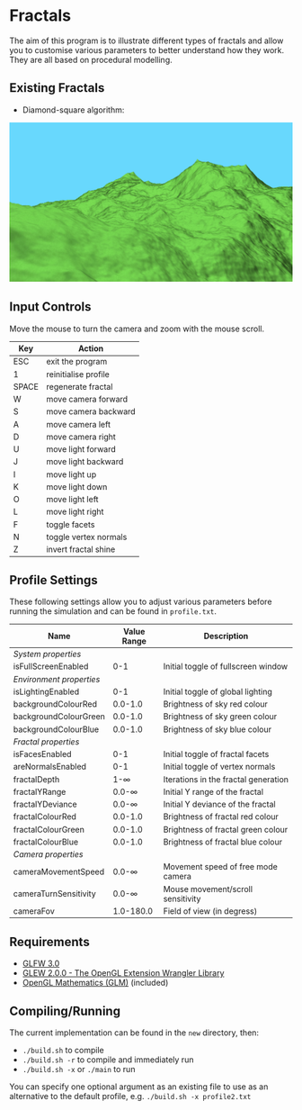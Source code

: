 # Fractals

The aim of this program is to illustrate different types of fractals and allow you to customise various parameters to better understand how they work. They are all based on procedural modelling.

## Existing Fractals

* Diamond-square algorithm:

![alt-text](new/images/dsa_screenshot.jpg "Diamond-square algorithm image example")

## Input Controls

Move the mouse to turn the camera and zoom with the mouse scroll.

| Key   | Action                |
|-------|-----------------------|
| ESC   | exit the program      |
| 1     | reinitialise profile  |
| SPACE | regenerate fractal    |
| W     | move camera forward   |
| S     | move camera backward  |
| A     | move camera left      |
| D     | move camera right     |
| U     | move light forward    |
| J     | move light backward   |
| I     | move light up         |
| K     | move light down       |
| O     | move light left       |
| L     | move light right      |
| F     | toggle facets         |
| N     | toggle vertex normals |
| Z     | invert fractal shine  |

## Profile Settings
These following settings allow you to adjust various parameters before running the simulation and can be found in `profile.txt`.

| Name                    | Value Range | Description                         |
|-------------------------|-------------|-------------------------------------|
|_System properties_      |                                                  ||
|isFullScreenEnabled      | 0-1       | Initial toggle of fullscreen window   |
|_Environment properties_ |                                                  ||
|isLightingEnabled        | 0-1       | Initial toggle of global lighting     |
|backgroundColourRed      | 0.0-1.0   | Brightness of sky red colour          |
|backgroundColourGreen    | 0.0-1.0   | Brightness of sky green colour        |
|backgroundColourBlue     | 0.0-1.0   | Brightness of sky blue colour         |
|_Fractal properties_     |                                                  ||
|isFacesEnabled           | 0-1       | Initial toggle of fractal facets      |
|areNormalsEnabled        | 0-1       | Initial toggle of vertex normals      |
|fractalDepth             | 1-∞       | Iterations in the fractal generation  |
|fractalYRange            | 0.0-∞     | Initial Y range of the fractal        |
|fractalYDeviance         | 0.0-∞     | Initial Y deviance of the fractal     |
|fractalColourRed         | 0.0-1.0   | Brightness of fractal red colour      |
|fractalColourGreen       | 0.0-1.0   | Brightness of fractal green colour    |
|fractalColourBlue        | 0.0-1.0   | Brightness of fractal blue colour     |
|_Camera properties_      |                                                  ||
|cameraMovementSpeed      | 0.0-∞     | Movement speed of free mode camera    |
|cameraTurnSensitivity    | 0.0-∞     | Mouse movement/scroll sensitivity     |
|cameraFov                | 1.0-180.0 | Field of view (in degress)            |

## Requirements

* [GLFW 3.0](https://github.com/glfw/glfw)
* [GLEW 2.0.0 - The OpenGL Extension Wrangler Library](https://github.com/nigels-com/glew)
* [OpenGL Mathematics (GLM)](https://github.com/g-truc/glm) (included)

## Compiling/Running

The current implementation can be found in the `new` directory, then:

* `./build.sh` to compile
* `./build.sh -r` to compile and immediately run
* `./build.sh -x` or `./main` to run

You can specify one optional argument as an existing file to use as an alternative to the default profile, e.g. `./build.sh -x profile2.txt`
